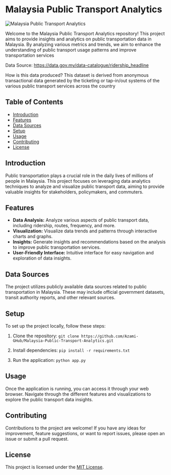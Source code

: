# Malaysia Public Transport Analytics

![Malaysia Public Transport Analytics](https://img.shields.io/badge/License-MIT-blue.svg)

Welcome to the Malaysia Public Transport Analytics repository! This project aims to provide insights and analytics on public transportation data in Malaysia. By analyzing various metrics and trends, we aim to enhance the understanding of public transport usage patterns and improve transportation services

Data Source: https://data.gov.my/data-catalogue/ridership_headline

How is this data produced?
This dataset is derived from anonymous transactional data generated by the ticketing or tap-in/out systems of the various public transport services across the country

## Table of Contents

- [Introduction](#introduction)
- [Features](#features)
- [Data Sources](#data-sources)
- [Setup](#setup)
- [Usage](#usage)
- [Contributing](#contributing)
- [License](#license)

## Introduction

Public transportation plays a crucial role in the daily lives of millions of people in Malaysia. This project focuses on leveraging data analytics techniques to analyze and visualize public transport data, aiming to provide valuable insights for stakeholders, policymakers, and commuters. 

## Features

- **Data Analysis:** Analyze various aspects of public transport data, including ridership, routes, frequency, and more.
- **Visualization:** Visualize data trends and patterns through interactive charts and graphs.
- **Insights:** Generate insights and recommendations based on the analysis to improve public transportation services.
- **User-Friendly Interface:** Intuitive interface for easy navigation and exploration of data insights.

## Data Sources

The project utilizes publicly available data sources related to public transportation in Malaysia. These may include official government datasets, transit authority reports, and other relevant sources.

## Setup

To set up the project locally, follow these steps:

1. Clone the repository:
```git clone https://github.com/Azami-GHub/Malaysia-Public-Transport-Analytics.git```

2. Install dependencies:
```pip install -r requirements.txt```

3. Run the application:
```python app.py```

## Usage

Once the application is running, you can access it through your web browser. Navigate through the different features and visualizations to explore the public transport data insights.

## Contributing

Contributions to the project are welcome! If you have any ideas for improvement, feature suggestions, or want to report issues, please open an issue or submit a pull request. 

## License

This project is licensed under the [MIT License](LICENSE).

